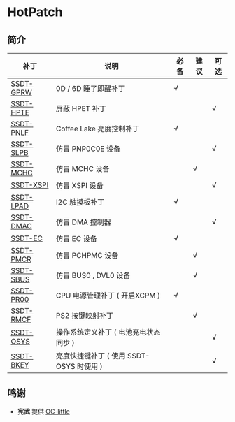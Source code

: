 # HotPatch
## 简介
| 补丁                       | 说明                                     | 必备 | 建议 | 可选 |
| -------------------------- | ---------------------------------------- | ---- | ---- | ---- |
| [SSDT-GPRW](SSDT-GPRW.dsl) | 0D / 6D 睡了即醒补丁                     | √    |      |      |
| [SSDT-HPTE](SSDT-HPTE.dsl) | 屏蔽 HPET 补丁                           |      |      | √    |
| [SSDT-PNLF](SSDT-PNLF.dsl) | Coffee Lake 亮度控制补丁                 | √    |      |      |
| [SSDT-SLPB](SSDT-SLPB.dsl) | 仿冒 PNP0C0E 设备                        |      |      | √    |
| [SSDT-MCHC](SSDT-MCHC.dsl) | 仿冒 MCHC 设备                           |      | √    |      |
| [SSDT-XSPI](SSDT-XSPI.dsl) | 仿冒 XSPI 设备                           |      |      | √    |
| [SSDT-LPAD](SSDT-LPAD.dsl) | I2C 触摸板补丁                           | √    |      |      |
| [SSDT-DMAC](SSDT-DMAC.dsl) | 仿冒 DMA 控制器                          |      |      | √    |
| [SSDT-EC](SSDT-EC.dsl)     | 仿冒 EC 设备                             | √    |      |      |
| [SSDT-PMCR](SSDT-PMCR.dsl) | 仿冒 PCHPMC 设备                         |      | √    |      |
| [SSDT-SBUS](SSDT-SBUS.dsl) | 仿冒 BUS0 , DVL0 设备                    |      | √    |      |
| [SSDT-PR00](SSDT-PR00.dsl) | CPU 电源管理补丁 ( 开启XCPM )            | √    |      |      |
| [SSDT-RMCF](SSDT-RMCF.dsl) | PS2 按键映射补丁                         |      | √    |      |
| [SSDT-OSYS](SSDT-OSYS.dsl) | 操作系统定义补丁 ( 电池充电状态同步 )    |      |      | √    |
| [SSDT-BKEY](SSDT-BKEY.dsl) | 亮度快捷键补丁 ( 使用 SSDT-OSYS 时使用 ) |      |      | √    |
## 鸣谢
- **宪武** 提供 [OC-little](https://github.com/daliansky/OC-little)
